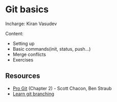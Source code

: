 # Git basics

Incharge: Kiran Vasudev

Content:
* Setting up
* Basic commands(init, status, push...)
* Merge conflicts
* Exercises

## Resources
* [Pro Git](https://git-scm.com/book/en/v2) (Chapter 2) - Scott Chacon, Ben Straub
* [Learn git branching](https://learngitbranching.js.org/)
